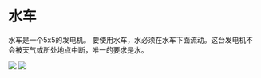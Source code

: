 # 水车

水车是一个5x5的发电机。 要使用水车，水必须在水车下面流动。这台发电机不会被天气或所处地点中断，唯一的要求是水。

![](betterwithmods:docs/imgs/waterwheel.png)
![](https://betterwithmods.github.io/Documentation/imgs/waterwheel.png)
